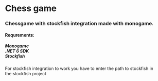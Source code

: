 <h1>Chess game</h1>

<h3>Chessgame with stockfish integration made with monogame.</h3>

<h4>Requrements:</h4>
  <h5>
Monogame <br/>
.NET 6 SDK <br/>
Stockfish <br/>
</h5>

For stockfish integration to work you have to enter the path to stockfish in the stockfish project

